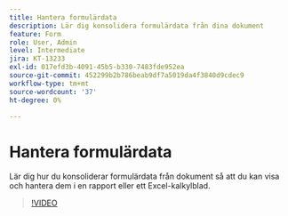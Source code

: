 ```yaml
---
title: Hantera formulärdata
description: Lär dig konsolidera formulärdata från dina dokument
feature: Form
role: User, Admin
level: Intermediate
jira: KT-13233
exl-id: 017efd3b-4091-45b5-b330-7483fde952ea
source-git-commit: 452299b2b786beab9df7a5019da4f3840d9cdec9
workflow-type: tm+mt
source-wordcount: '37'
ht-degree: 0%

---
```


# Hantera formulärdata

Lär dig hur du konsoliderar formulärdata från dokument så att du kan visa och hantera dem i en rapport eller ett Excel-kalkylblad.

>[!VIDEO](https://video.tv.adobe.com/v/3419330?quality=12&learn=on&hidetitle=true)
